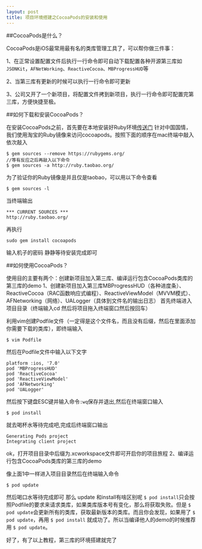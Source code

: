 ```yaml
---
layout: post
title: 项目环境搭建之CocoaPods的安装和使用
---
```


##CocoaPods是什么？

CocoaPods是iOS最常用最有名的类库管理工具了，可以帮你做三件事：

1、在正常设置配置文件后执行一行命令即可自动下载配置各种开源第三库如`JSONKit`，`AFNetWorking`、`ReactiveCocoa`、`MBProgressHUD`等

2、当第三库有更新的时候可以执行一行命令即可更新

3、公司又开了一个新项目，将配置文件拷到新项目，执行一行命令即可配置完第三库，方便快捷至极。

##如何下载和安装CocoaPods？

在安装CocoaPods之前，首先要在本地安装好Ruby环境[传送门](https://www.ruby-lang.org/zh_cn/downloads/)
针对中国国情，我们使用淘宝的Ruby镜像来访问cocoapods。按照下面的顺序在mac终端中敲入依次敲入

```
$ gem sources --remove https://rubygems.org/
//等有反应之后再敲入以下命令
$ gem sources -a http://ruby.taobao.org/
```

为了验证你的Ruby镜像是并且仅是taobao，可以用以下命令查看

```
$ gem sources -l
```

当终端输出

```
*** CURRENT SOURCES ***
http://ruby.taobao.org/
```

再执行

```
sudo gem install cocoapods
```

输入机子的密码 静静等待安装完成即可

##如何使用CocoaPods？

使用目的主要有两个：创建新项目加入第三库、编译运行包含CocoaPods类库的第三库的demo
1、创建新项目加入第三库MBProgressHUD（各种进度条）、ReactiveCocoa（RAC函数响应式编程）、ReactiveViewModel（MVVM模式）、AFNetworking（网络）、UALogger（具体到文件名的输出日志）
首先终端进入项目目录（终端输入cd 然后将项目拖入终端窗口然后按回车）

利用vim创建Podfile文件（一定得是这个文件名，而且没有后缀，然后在里面添加你需要下载的类库），即终端输入

```
$ vim Podfile
```

然后在Podfile文件中输入以下文字

```
platform :ios, '7.0'
pod 'MBProgressHUD'
pod 'ReactiveCocoa'
pod 'ReactiveViewModel'
pod 'AFNetworking'
pod 'UALogger'
```

然后按下键盘ESC键并输入命令`:wq`保存并退出,然后在终端窗口输入

```
$ pod install 
```

就去喝杯水等待完成吧,完成后终端窗口输出

```
Generating Pods project
Integrating client project
```

ok，打开项目目录中后缀为.xcworkspace文件即可开启你的项目旅程
2、编译运行包含CocoaPods类库的第三库的demo

像上面1中一样进入项目目录然后在终端输入命令

```
$ pod update
```

然后喝口水等待完成即可
那么 update 和install有啥区别呢 
`$ pod install`只会按照Podfile的要求来请求类库，如果类库版本号有变化，那么将获取失败。但是 `$ pod update`会更新所有的类库，获取最新版本的类库。而且你会发现，如果用了 `$ pod update`，再用 `$ pod install` 就成功了。所以当编译他人的demo的时候推荐用 `$ pod update`。

好了，有了以上教程，第三库的环境搭建就完了